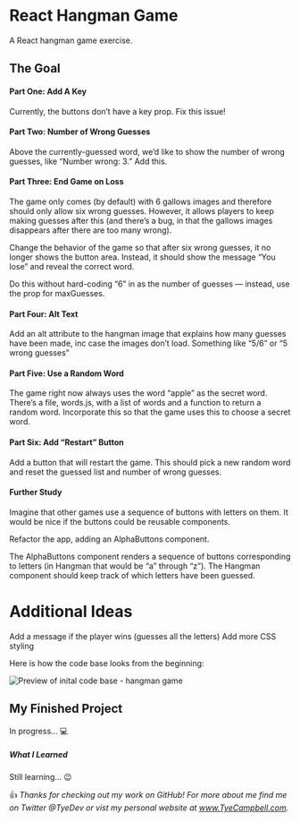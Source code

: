 # React Hangman Game
A React hangman game exercise.

## The Goal

#### Part One: Add A Key

Currently, the buttons don’t have a key prop. Fix this issue!

#### Part Two: Number of Wrong Guesses

Above the currently-guessed word, we’d like to show the number of wrong guesses, like “Number wrong: 3.” Add this.

#### Part Three: End Game on Loss

The game only comes (by default) with 6 gallows images and therefore should only allow six wrong guesses. However, it allows players to keep making guesses after this (and there’s a bug, in that the gallows images disappears after there are too many wrong).

Change the behavior of the game so that after six wrong guesses, it no longer shows the button area. Instead, it should show the message “You lose” and reveal the correct word.

Do this without hard-coding “6” in as the number of guesses — instead, use the prop for maxGuesses.

#### Part Four: Alt Text

Add an alt attribute to the hangman image that explains how many guesses have been made, inc case the images don’t load. Something like “5/6” or “5 wrong guesses”

#### Part Five: Use a Random Word

The game right now always uses the word “apple” as the secret word. There’s a file, words.js, with a list of words and a function to return a random word. Incorporate this so that the game uses this to choose a secret word.

#### Part Six: Add “Restart” Button

Add a button that will restart the game. This should pick a new random word and reset the guessed list and number of wrong guesses.

#### Further Study

Imagine that other games use a sequence of buttons with letters on them. It would be nice if the buttons could be reusable components.

Refactor the app, adding an AlphaButtons component.

The AlphaButtons component renders a sequence of buttons corresponding to letters (in Hangman that would be “a” through “z”). The Hangman component should keep track of which letters have been guessed.

# Additional Ideas

Add a message if the player wins (guesses all the letters)
Add more CSS styling

Here is how the code base looks from the beginning:

![Preview of inital code base - hangman game](docs/preview.gif)


## My Finished Project

In progress... 💻

##### What I Learned

Still learning... 😉


:thumbsup: *Thanks for checking out my work on GitHub! For more about me find me on Twitter @TyeDev or vist my personal website at www.TyeCampbell.com.*
